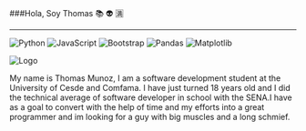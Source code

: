 ###Hola, Soy Thomas :books: :alien: :u6e80:
***
![Python](https://img.shields.io/badge/python-3670A0?style=for-the-badge&logo=python&logoColor=ffdd54)
![JavaScript](https://img.shields.io/badge/javascript-%23323330.svg?style=for-the-badge&logo=javascript&logoColor=%23F7DF1E)
![Bootstrap](https://img.shields.io/badge/bootstrap-%23563D7C.svg?style=for-the-badge&logo=bootstrap&logoColor=white)
![Pandas](https://img.shields.io/badge/pandas-%23150458.svg?style=for-the-badge&logo=pandas&logoColor=white)
![Matplotlib](https://img.shields.io/badge/Matplotlib-%23ffffff.svg?style=for-the-badge&logo=Matplotlib&logoColor=black)

![Logo](https://firebasestorage.googleapis.com/v0/b/portafoliotmg.appspot.com/o/banner.png?alt=media&token=2a29ccd8-fc34-4399-b587-d735931eef3e)

My name is Thomas Munoz, I am a software development student at the University of Cesde and Comfama. I have just turned 18 years old and I did the technical average of software developer in school with the SENA.I have as a goal to convert with the help of time and my efforts into a great programmer and im looking for a guy with big muscles and a long schmief.
